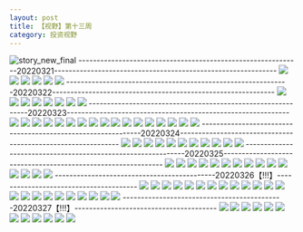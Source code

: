 ```yaml
---
layout: post
title: 【视野】第十三周
category: 投资视野
---
```

![story_new_final](http://rfbyhtcfm.hd-bkt.clouddn.com/img/story_new_final_0322.png)
-------------------------------------------------------------20220321-------------------------------------------------------------
![](http://rfbyhtcfm.hd-bkt.clouddn.com/img/factors-0321-2.PNG)
![](http://rfbyhtcfm.hd-bkt.clouddn.com/img/factors-0321-1.PNG)
![](http://rfbyhtcfm.hd-bkt.clouddn.com/img/factors-0321-3.png)
![](http://rfbyhtcfm.hd-bkt.clouddn.com/img/factors-0321-4.png)
![](http://rfbyhtcfm.hd-bkt.clouddn.com/img/factors-0321-5.png)
![](http://rfbyhtcfm.hd-bkt.clouddn.com/img/factors-0321-6.png)
-------------------------------------------------------------20220322-------------------------------------------------------------
![](http://rfbyhtcfm.hd-bkt.clouddn.com/img/factors-0322-1.png)
![](http://rfbyhtcfm.hd-bkt.clouddn.com/img/factors-0322-2.png)
![](http://rfbyhtcfm.hd-bkt.clouddn.com/img/factors-0322-3.png)
![](http://rfbyhtcfm.hd-bkt.clouddn.com/img/factors-0322-4.png)
![](http://rfbyhtcfm.hd-bkt.clouddn.com/img/factors-0322-5.png)
![](http://rfbyhtcfm.hd-bkt.clouddn.com/img/factors-0322-6.png)
![](http://rfbyhtcfm.hd-bkt.clouddn.com/img/factors-0322-7.png)
![](http://rfbyhtcfm.hd-bkt.clouddn.com/img/factors-0322-8.png)
-------------------------------------------------------------20220323-------------------------------------------------------------
![](http://rfbyhtcfm.hd-bkt.clouddn.com/img/factors-220323-1.png)
![](http://rfbyhtcfm.hd-bkt.clouddn.com/img/factors-220323-2.png)
![](http://rfbyhtcfm.hd-bkt.clouddn.com/img/factors-220323-3.png)
![](http://rfbyhtcfm.hd-bkt.clouddn.com/img/factors-220323-4.png)
![](http://rfbyhtcfm.hd-bkt.clouddn.com/img/factors-220323-5.png)
![](http://rfbyhtcfm.hd-bkt.clouddn.com/img/factors-220323-6.png)
![](http://rfbyhtcfm.hd-bkt.clouddn.com/img/factors-220323-7.png)
![](http://rfbyhtcfm.hd-bkt.clouddn.com/img/factors-220323-8.png)
![](http://rfbyhtcfm.hd-bkt.clouddn.com/img/factors-220323-9.png)
![](http://rfbyhtcfm.hd-bkt.clouddn.com/img/factors-220323-10.png)
![](http://rfbyhtcfm.hd-bkt.clouddn.com/img/factors-220323-11.png)
![](http://rfbyhtcfm.hd-bkt.clouddn.com/img/factors-220323-12.png)
![](http://rfbyhtcfm.hd-bkt.clouddn.com/img/factors-220323-13.png)
![](http://rfbyhtcfm.hd-bkt.clouddn.com/img/factors-220323-14.png)
![](http://rfbyhtcfm.hd-bkt.clouddn.com/img/factors-220323-15.png)
![](http://rfbyhtcfm.hd-bkt.clouddn.com/img/factors-220323-16.png)
![](http://rfbyhtcfm.hd-bkt.clouddn.com/img/factors-220323-17.png)
-------------------------------------------------------------20220324-------------------------------------------------------------
![](http://rfbyhtcfm.hd-bkt.clouddn.com/img/factors-220325-1.png)
![](http://rfbyhtcfm.hd-bkt.clouddn.com/img/factors-220324-2.png)
![](http://rfbyhtcfm.hd-bkt.clouddn.com/img/factors-220324-3.png)
![](http://rfbyhtcfm.hd-bkt.clouddn.com/img/factors-220324-4.png)
![](http://rfbyhtcfm.hd-bkt.clouddn.com/img/factors-220324-5.png)
![](http://rfbyhtcfm.hd-bkt.clouddn.com/img/factors-220324-6.png)
![](http://rfbyhtcfm.hd-bkt.clouddn.com/img/factors-220324-7.png)
![](http://rfbyhtcfm.hd-bkt.clouddn.com/img/factors-220324-8.png)
![](http://rfbyhtcfm.hd-bkt.clouddn.com/img/factors-220324-9.png)
![](http://rfbyhtcfm.hd-bkt.clouddn.com/img/factors-220324-10.png)
![](http://rfbyhtcfm.hd-bkt.clouddn.com/img/factors-220324-11.png)
-------------------------------------------------------------20220325-------------------------------------------------------------
![](http://rfbyhtcfm.hd-bkt.clouddn.com/img/factors-220325-new-1.png)
![](http://rfbyhtcfm.hd-bkt.clouddn.com/img/factors-220325-new-2.png)
![](http://rfbyhtcfm.hd-bkt.clouddn.com/img/factors-220325-new-3.png)
![](http://rfbyhtcfm.hd-bkt.clouddn.com/img/factors-220325-new-4.png)
![](http://rfbyhtcfm.hd-bkt.clouddn.com/img/factors-220325-new-5.png)
![](http://rfbyhtcfm.hd-bkt.clouddn.com/img/factors-220325-new-6.png)
![](http://rfbyhtcfm.hd-bkt.clouddn.com/img/factors-220325-new-7.png)
![](http://rfbyhtcfm.hd-bkt.clouddn.com/img/factors-220325-new-8.png)
![](http://rfbyhtcfm.hd-bkt.clouddn.com/img/factors-220325-new-9.png)
![](http://rfbyhtcfm.hd-bkt.clouddn.com/img/factors-220325-new-10.png)
![](http://rfbyhtcfm.hd-bkt.clouddn.com/img/factors-220325-new-11.png)
![](http://rfbyhtcfm.hd-bkt.clouddn.com/img/factors-220325-new-12.png)
![](http://rfbyhtcfm.hd-bkt.clouddn.com/img/factors-220325-new-13.png)
![](http://rfbyhtcfm.hd-bkt.clouddn.com/img/factors-220325-new-14.png)
![](http://rfbyhtcfm.hd-bkt.clouddn.com/img/factors-220325-new-15.png)
--------------------------------------------20220326【!!!】---------------------------------------
![](http://rfbyhtcfm.hd-bkt.clouddn.com/img/factors-220326-1.png)
![](http://rfbyhtcfm.hd-bkt.clouddn.com/img/factors-220326-2.png)
![](http://rfbyhtcfm.hd-bkt.clouddn.com/img/factors-220326-3.png)
![](http://rfbyhtcfm.hd-bkt.clouddn.com/img/factors-220326-4.png)
![](http://rfbyhtcfm.hd-bkt.clouddn.com/img/factors-220326-5.png)
![](http://rfbyhtcfm.hd-bkt.clouddn.com/img/factors-220326-6.png)
![](http://rfbyhtcfm.hd-bkt.clouddn.com/img/factors-220326-7.png)
![](http://rfbyhtcfm.hd-bkt.clouddn.com/img/factors-220326-8.png)
![](http://rfbyhtcfm.hd-bkt.clouddn.com/img/factors-220326-9.png)
![](http://rfbyhtcfm.hd-bkt.clouddn.com/img/factors-220326-10.png)
![](http://rfbyhtcfm.hd-bkt.clouddn.com/img/factors-220326-11.png)
![](http://rfbyhtcfm.hd-bkt.clouddn.com/img/factors-220326-12.png)
![](http://rfbyhtcfm.hd-bkt.clouddn.com/img/factors-220326-13.png)
![](http://rfbyhtcfm.hd-bkt.clouddn.com/img/factors-220326-14.png)
![](http://rfbyhtcfm.hd-bkt.clouddn.com/img/factors-220326-15.png)
![](http://rfbyhtcfm.hd-bkt.clouddn.com/img/factors-220326-16.png)
![](http://rfbyhtcfm.hd-bkt.clouddn.com/img/factors-220326-17.png)
![](http://rfbyhtcfm.hd-bkt.clouddn.com/img/factors-220326-18.png)
![](http://rfbyhtcfm.hd-bkt.clouddn.com/img/factors-220326-19.png)
![](http://rfbyhtcfm.hd-bkt.clouddn.com/img/factors-220326-20.png)
![](http://rfbyhtcfm.hd-bkt.clouddn.com/img/factors-220326-21.png)
![](http://rfbyhtcfm.hd-bkt.clouddn.com/img/factors-220326-22.png)
![](http://rfbyhtcfm.hd-bkt.clouddn.com/img/factors-220326-23.png)
--------------------------------------------20220327【!!!】---------------------------------------
![](http://rfbyhtcfm.hd-bkt.clouddn.com/img/factors-220327-1.png)
![](http://rfbyhtcfm.hd-bkt.clouddn.com/img/factors-220327-2.png)
![](http://rfbyhtcfm.hd-bkt.clouddn.com/img/factors-220327-3.png)
![](http://rfbyhtcfm.hd-bkt.clouddn.com/img/factors-220327-4.png)
![](http://rfbyhtcfm.hd-bkt.clouddn.com/img/factors-220327-5.png)
![](http://rfbyhtcfm.hd-bkt.clouddn.com/img/factors-220327-6.png)
![](http://rfbyhtcfm.hd-bkt.clouddn.com/img/factors-220327-7.png)
![](http://rfbyhtcfm.hd-bkt.clouddn.com/img/factors-220327-8.png)
![](http://rfbyhtcfm.hd-bkt.clouddn.com/img/factors-220327-9.png)
![](http://rfbyhtcfm.hd-bkt.clouddn.com/img/factors-220327-10.png)
![](http://rfbyhtcfm.hd-bkt.clouddn.com/img/factors-220327-11.png)
![](http://rfbyhtcfm.hd-bkt.clouddn.com/img/factors-220327-12.png)

  




